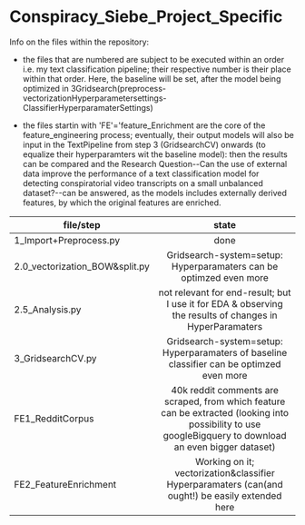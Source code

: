 # Conspiracy_Siebe_Project_Specific

Info on the files within the repository:
  - the files that are numbered are subject to be executed within an order i.e. my text classification pipeline; their respective number is their place within that order. Here, the baseline will be set, after the model being optimized in 3Gridsearch(preprocess-vectorizationHyperparametersettings-ClassifierHyperparamaterSettings) 
  
  - the files startin with 'FE'='feature_Enrichment are the core of the feature_engineering process; eventually, their output models will also be input in the TextPipeline from step 3 (GridsearchCV) onwards (to equalize their hyperparamters wit the baseline model): then the results can be compared and the Research Question--Can the use of external data improve the performance of a text classification model for detecting conspiratorial video transcripts on a small unbalanced dataset?--can be answered, as the models includes externally derived features, by which the original features are enriched. 
  
  | file/step                       | state        |
| -------------                     |:-------------:|
| 1_Import+Preprocess.py            |done  | 
| 2.0_vectorization_BOW&split.py    |Gridsearch-system=setup: Hyperparamaters can be optimzed even more  | 
| 2.5_Analysis.py                   | not relevant for end-result; but I use it for EDA & observing the results of changes in HyperParamaters     |
| 3_GridsearchCV.py                 | Gridsearch-system=setup: Hyperparamaters of baseline classifier can be optimzed even more  |
| FE1_RedditCorpus                  | 40k reddit comments are scraped, from which feature can be extracted (looking into possibility to use googleBigquery to download an even bigger dataset)
| FE2_FeatureEnrichment             | Working on it; vectorization&classifier Hyperparamaters (can(and ought!) be easily extended here|
